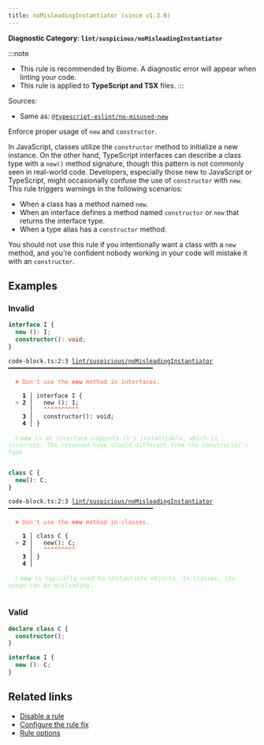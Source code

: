 ```yaml
---
title: noMisleadingInstantiator (since v1.3.0)
---
```


**Diagnostic Category: `lint/suspicious/noMisleadingInstantiator`**

:::note
- This rule is recommended by Biome. A diagnostic error will appear when linting your code.
- This rule is applied to **TypeScript and TSX** files.
:::

Sources: 
- Same as: <a href="https://typescript-eslint.io/rules/no-misused-new" target="_blank"><code>@typescript-eslint/no-misused-new</code></a>

Enforce proper usage of `new` and `constructor`.

In JavaScript, classes utilize the `constructor` method to initialize a new instance. On the other hand, TypeScript interfaces can describe a class type with a `new()` method signature, though this pattern is not commonly seen in real-world code. Developers, especially those new to JavaScript or TypeScript, might occasionally confuse the use of `constructor` with `new`.
This rule triggers warnings in the following scenarios:

- When a class has a method named `new`.
- When an interface defines a method named `constructor` or `new` that returns the interface type.
- When a type alias has a `constructor` method.

You should not use this rule if you intentionally want a class with a `new` method, and you're confident nobody working in your code will mistake it with an `constructor`.

## Examples

### Invalid

```ts
interface I {
  new (): I;
  constructor(): void;
}
```

<pre class="language-text"><code class="language-text">code-block.ts:2:3 <a href="https://biomejs.dev/linter/rules/no-misleading-instantiator">lint/suspicious/noMisleadingInstantiator</a> ━━━━━━━━━━━━━━━━━━━━━━━━━━━━━━━━━━━━━━━━━

<strong><span style="color: Tomato;">  </span></strong><strong><span style="color: Tomato;">✖</span></strong> <span style="color: Tomato;">Don't use the </span><span style="color: Tomato;"><strong>new</strong></span><span style="color: Tomato;"> method in interfaces.</span>
  
    <strong>1 │ </strong>interface I {
<strong><span style="color: Tomato;">  </span></strong><strong><span style="color: Tomato;">&gt;</span></strong> <strong>2 │ </strong>  new (): I;
   <strong>   │ </strong>  <strong><span style="color: Tomato;">^</span></strong><strong><span style="color: Tomato;">^</span></strong><strong><span style="color: Tomato;">^</span></strong><strong><span style="color: Tomato;">^</span></strong><strong><span style="color: Tomato;">^</span></strong><strong><span style="color: Tomato;">^</span></strong><strong><span style="color: Tomato;">^</span></strong><strong><span style="color: Tomato;">^</span></strong><strong><span style="color: Tomato;">^</span></strong><strong><span style="color: Tomato;">^</span></strong>
    <strong>3 │ </strong>  constructor(): void;
    <strong>4 │ </strong>}
  
<strong><span style="color: lightgreen;">  </span></strong><strong><span style="color: lightgreen;">ℹ</span></strong> <span style="color: lightgreen;"><strong>new</strong></span><span style="color: lightgreen;"> in an interface suggests it's instantiable, which is incorrect. The returned type should different from the constructor's type.</span>
  
</code></pre>

```ts
class C {
  new(): C;
}
```

<pre class="language-text"><code class="language-text">code-block.ts:2:3 <a href="https://biomejs.dev/linter/rules/no-misleading-instantiator">lint/suspicious/noMisleadingInstantiator</a> ━━━━━━━━━━━━━━━━━━━━━━━━━━━━━━━━━━━━━━━━━

<strong><span style="color: Tomato;">  </span></strong><strong><span style="color: Tomato;">✖</span></strong> <span style="color: Tomato;">Don't use the </span><span style="color: Tomato;"><strong>new</strong></span><span style="color: Tomato;"> method in classes.</span>
  
    <strong>1 │ </strong>class C {
<strong><span style="color: Tomato;">  </span></strong><strong><span style="color: Tomato;">&gt;</span></strong> <strong>2 │ </strong>  new(): C;
   <strong>   │ </strong>  <strong><span style="color: Tomato;">^</span></strong><strong><span style="color: Tomato;">^</span></strong><strong><span style="color: Tomato;">^</span></strong><strong><span style="color: Tomato;">^</span></strong><strong><span style="color: Tomato;">^</span></strong><strong><span style="color: Tomato;">^</span></strong><strong><span style="color: Tomato;">^</span></strong><strong><span style="color: Tomato;">^</span></strong><strong><span style="color: Tomato;">^</span></strong>
    <strong>3 │ </strong>}
    <strong>4 │ </strong>
  
<strong><span style="color: lightgreen;">  </span></strong><strong><span style="color: lightgreen;">ℹ</span></strong> <span style="color: lightgreen;"><strong>new</strong></span><span style="color: lightgreen;"> is typically used to instantiate objects. In classes, its usage can be misleading.</span>
  
</code></pre>

### Valid

```ts
declare class C {
  constructor();
}

interface I {
  new (): C;
}
```

## Related links

- [Disable a rule](/linter/#disable-a-lint-rule)
- [Configure the rule fix](/linter#configure-the-rule-fix)
- [Rule options](/linter/#rule-options)
